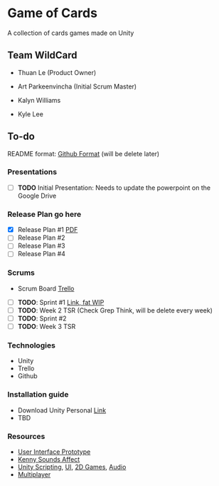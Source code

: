 # Game of Cards

A collection of cards games made on Unity
## Team WildCard
- Thuan Le (Product Owner)

- Art Parkeenvincha (Initial Scrum Master)

- Kalyn Williams

- Kyle Lee

## To-do

README format: [Github Format](https://help.github.com/articles/basic-writing-and-formatting-syntax/) (will be delete later)


### Presentations
 - [ ] **TODO** Initial Presentation: Needs to update the powerpoint on the Google Drive
### Release Plan go here

- [x] Release Plan #1 [PDF](https://github.com/Kaswilli/GameOfCards/blob/master/SCRUM/Release%20Plan%20%231.pdf)
- [ ] Release Plan #2
- [ ] Release Plan #3
- [ ] Release Plan #4

### Scrums

- Scrum Board [Trello](https://trello.com/b/nC4iaQYB/game-of-cards-sprint-1-%F0%9F%9A%80-08-10-18-21-10-18)
- [ ] **TODO**: Sprint #1 [Link, fat WIP](https://docs.google.com/document/d/1hyT55H2C1SfiIHOdKpfWRjAfH6jTzkLDLVLrnZ2Dbh0/edit)
- [ ] **TODO**: Week 2 TSR (Check Grep Think, will be delete every week)
- [ ] **TODO**: Sprint #2
- [ ] **TODO**: Week 3 TSR

### Technologies

 - Unity
 - Trello 
 - Github

### Installation guide
 - Download Unity Personal [Link](https://store.unity.com/download?ref=personal)
 - TBD

### Resources

 - [User Interface Prototype](https://xd.adobe.com/view/f67aabb1-8b86-4a7d-5367-380d6d78ad04-804b/)
 - [Kenny Sounds Affect](https://kenney.nl/assets/casino-audio)
 - [Unity Scripting](https://unity3d.com/learn/tutorials/s/scripting), [UI](https://unity3d.com/learn/tutorials/s/user-interface-ui), [2D Games](https://unity3d.com/learn/tutorials/s/2d-game-creation), [Audio](https://unity3d.com/learn/tutorials/s/audio)
 - [Multiplayer](https://unity3d.com/learn/tutorials/s/multiplayer-networking)


